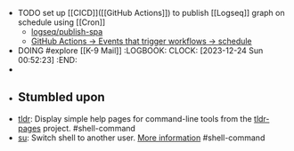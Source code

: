 - TODO set up [[CICD]]([[GitHub Actions]]) to publish [[Logseq]] graph on schedule using [[Cron]]
	- [logseq/publish-spa](https://github.com/logseq/publish-spa)
	- [GitHub Actions -> Events that trigger workflows -> schedule](https://docs.github.com/en/actions/using-workflows/events-that-trigger-workflows#schedule)
- DOING #explore [[K-9 Mail]]
  :LOGBOOK:
  CLOCK: [2023-12-24 Sun 00:52:23]
  :END:
-
- ## Stumbled upon
- [tldr](https://command-not-found.com/tldr): Display simple help pages for command-line tools from the [tldr-pages](https://tldr.sh) project. #shell-command
- [su](https://command-not-found.com/su): Switch shell to another user. [More information](https://manned.org/su) #shell-command